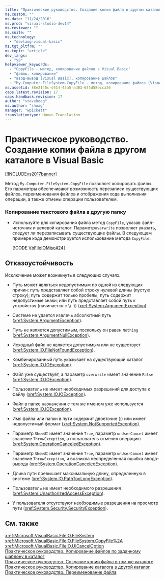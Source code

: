 ```yaml
---
title: "Практическое руководство. Создание копии файла в другом каталоге в Visual Basic | Microsoft Docs"
ms.custom: ""
ms.date: "11/24/2016"
ms.prod: "visual-studio-dev14"
ms.reviewer: ""
ms.suite: ""
ms.technology: 
  - "devlang-visual-basic"
ms.tgt_pltfrm: ""
ms.topic: "article"
dev_langs: 
  - "VB"
helpviewer_keywords: 
  - "CopyFile - метод, копирование файлов в Visual Basic"
  - "файлы, копирование"
  - "ввод-вывод [Visual Basic], копирование файлов"
  - "My.Computer.FileSystem.CopyFile - метод, копирование файлов [Visual Basic]"
ms.assetid: 88e2145c-d414-45a5-ad03-6f5d58ecca26
caps.latest.revision: 17
caps.handback.revision: 17
author: "stevehoag"
ms.author: "shoag"
manager: "wpickett"
translationtype: Human Translation
---
```

# Практическое руководство. Создание копии файла в другом каталоге в Visual Basic
[!INCLUDE[vs2017banner](../../../../csharp/includes/vs2017banner.md)]

Метод `My.Computer.FileSystem.CopyFile` позволяет копировать файлы.  Его параметры обеспечивают возможность перезаписи существующих файлов, переименования файлов и отображения хода выполнения операции, а также отмены операции пользователем.  
  
### Копирование текстового файла в другую папку  
  
-   Используйте для копирования файла метод `CopyFile`, указав файл\-источник и целевой каталог.  Параметр`overwrite` позволяет указать, следует ли перезаписывать существующие файлы.  В следующем примере кода демонстрируется использование метода `CopyFile`.  
  
     [!CODE [VbFileIOMisc#24](../CodeSnippet/VS_Snippets_VBCSharp/VbFileIOMisc#24)]  
  
## Отказоустойчивость  
 Исключение может возникнуть в следующих случаях.  
  
-   Путь может являться недопустимым по одной из следующих причин: путь представляет собой строку нулевой длины \(пустую строку\); путь содержит только пробелы; путь содержит недопустимые знаки; или путь представляет собой путь к устройству \(начинается с \\\\.  \\\) \(<xref:System.ArgumentException>\).  
  
-   Системе не удается извлечь абсолютный путь \(<xref:System.ArgumentException>\).  
  
-   Путь не является допустимым, поскольку он равен `Nothing` \(<xref:System.ArgumentNullException>\).  
  
-   Исходный файл не является допустимым или не существует \(<xref:System.IO.FileNotFoundException>\).  
  
-   Комбинированный путь указывает на существующий каталог \(<xref:System.IO.IOException>\).  
  
-   Файл уже существует, а параметр `overwrite` имеет значение `False` \(<xref:System.IO.IOException>\).  
  
-   Пользователь не имеет необходимых разрешений для доступа к файлу \(<xref:System.IO.IOException>\).  
  
-   Файл в папке назначения с тем же именем уже используется \(<xref:System.IO.IOException>\).  
  
-   Имя файла или папки в пути содержит двоеточие \(:\) или имеет недопустимый формат \(<xref:System.NotSupportedException>\).  
  
-   Параметр `ShowUI` имеет значение `True`, параметр `onUserCancel` имеет значение `ThrowException`, а пользователь отменил операцию \(<xref:System.OperationCanceledException>\).  
  
-   Параметр `ShowUI` имеет значение `True`, параметр `onUserCancel` имеет значение `ThrowException`, и возникла неопределенная ошибка ввода\-вывода \(<xref:System.OperationCanceledException>\).  
  
-   Длина пути превышает максимальную длину, определенную в системе \(<xref:System.IO.PathTooLongException>\).  
  
-   Пользователь не имеет необходимого разрешения \(<xref:System.UnauthorizedAccessException>\).  
  
-   У пользователя отсутствуют необходимые разрешения на просмотр пути \(<xref:System.Security.SecurityException>\).  
  
## См. также  
 <xref:Microsoft.VisualBasic.FileIO.FileSystem>   
 <xref:Microsoft.VisualBasic.FileIO.FileSystem.CopyFile%2A>   
 <xref:Microsoft.VisualBasic.FileIO.UICancelOption>   
 [Практическое руководство. Копирование файлов по заданному шаблону в каталог](../../../../visual-basic/developing-apps/programming/drives-directories-files/how-to-copy-files-with-a-specific-pattern-to-a-directory.md)   
 [Практическое руководство. Создание копии файла в том же каталоге](../../../../visual-basic/developing-apps/programming/drives-directories-files/how-to-create-a-copy-of-a-file-in-the-same-directory.md)   
 [Практическое руководство. Копирование каталога в другой каталог](../../../../visual-basic/developing-apps/programming/drives-directories-files/how-to-copy-a-directory-to-another-directory.md)   
 [Практическое руководство. Переименование файла](../../../../visual-basic/developing-apps/programming/drives-directories-files/how-to-rename-a-file.md)